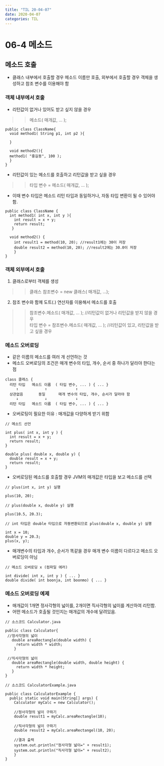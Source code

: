 ```yaml
---
title: "TIL 20-04-07"
date: 2020-04-07
categories: TIL
---
```


# 06-4 메소드
## 메소드 호출
* 클래스 내부에서 호출할 경우 메소드 이름만 호출, 외부에서 호출할 경우 객체을 생성하고 참조 변수를 이용해야 함

### 객체 내부에서 호출
* 리턴값이 없거나 있어도 받고 싶지 않을 경우  
>>메소드( 매개값, ... ); 

```
public class ClassName{
  void method1( String p1, int p2 ){
  
  }
  
  void method2(){
  method1( "홍길동", 100 );
  }
}
```

* 리턴값이 있는 메소드를 호출하고 리턴값을 받고 싶을 경우
>>타입 변수 = 메소드( 매개값, ... );
* 이때 변수 타입은 메소드 리턴 타입과 동일하거나, 자동 타입 변환이 될 수 있어야 함.
```
public class ClassName {
  int method1( int x, int y ){
    int result = x + y;
    return result;
   }
   
  void method2() {
    int result1 = method(10, 20); //result1에는 30이 저장
    double result2 = method(10, 20); //result2에는 30.0이 저장
    }
}
```

### 객체 외부에서 호출
1) 클래스로부터 객체를 생성
>>클래스 참조변수 = new 클래스( 매개값, ...);

2) 참조 변수와 함께 도트(.) 연산자를 이용해서 메소드를 호출
>>참조변수.메소드( 매개값, ... ); //리턴값이 없거나 리턴값을 받지 않을 경우  
>>타입 변수 = 참조변수.메소드( 매개값, ... ); //리턴값이 있고, 리턴값을 받고 싶을 경우

### 메소드 오버로딩
* 같은 이름의 메소드를 여러 개 선언하는 것
* 메소드 오버로딩의 조건은 매개 변수의 타입, 개수, 순서 중 하나가 달라야 한다는 점
```
class 클래스 {
  리턴 타입   메소드 이름  ( 타입 변수, ... ) { ... }
     ↑            ↑             ↑
  상관없음       동일      매개 변수의 타입, 개수, 순서가 달라야 함
     ↓            ↓             ↓
  리턴 타입   메소드 이름  ( 타입 변수, ... ) { ... }
```
* 오버로팅이 필요한 이유 : 매개값을 다양하게 받기 위함
```
// 메소드 선언

int plus( int x, int y ) {
  int result = x + y;
  return result;
}

double plus( double x, double y) {
  double result = x + y;
  return result;
}
```

* 오버로딩된 메소드를 호출할 경우 JVM의 매개값은 타입을 보고 메소드를 선택
 ```
 // plus(int x, int y) 실행
 
 plus(10, 20);
 
 // plus(double x, double y) 실행
 
 plus(10.5, 20.3);
 
 // int 타입은 double 타입으로 자동변환되므로 plus(double x, double y) 실행
 
 int x = 10;
 double y = 20.3;
 plus(x, y);
 ```
 
 * 매개변수의 타입과 개수, 순서가 똑같을 경우 매개 변수 이름이 다르다고 메소드 오버로딩이 아님
 ```
 // 메소드 오버로딩 x (컴파일 에러)
 
 int divide( int x, int y ) { ... }
 double divide( int boonja, int boonmo) { ... }
 ```
 
 ### 메소드 오버로딩 예제
 * 매개값이 1개면 정사각형의 넓이를, 2개이면 직사각형의 넓이를 계산하여 리턴함.  
 * 어떤 메소드가 호출될 것인지는 매개값의 개수에 달려있음.
 ```
 // 소스코드 Calculator.java
 
 public class Calculator{
  //정사각형의 넓이
    double areaRectangle(double width) {
      return width * width;
     }
  
  //직사각형의 넓이
    double areaRectangle(double width, double height) {
      return width * height;
    }
}
```
```
// 소스코드 CalculatorExample.java

public class CalculatorExample {
  public static void main(String[] args) {
    Calculator myCalc = new Calculator();
    
    //정사각형의 넓이 구하기
    double result1 = myCalc.areaRectangle(10);
    
    //직사각형의 넓이 구하기
    double result2 = myCalc.areaRectangel(10, 20);
    
    //결과 출력
    system.out.println("정사각형 넓이=" + result1);
    system.out.println("직사각형 넓이=" + result2);
    }
}
```
